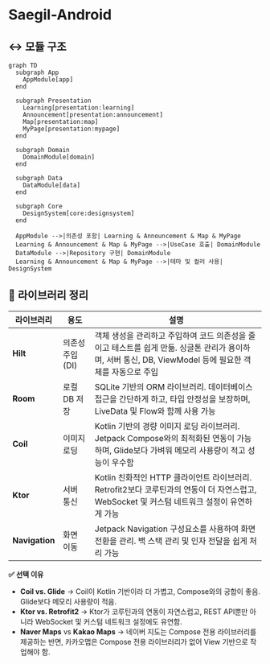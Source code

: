# Saegil-Android

## ↔️ 모듈 구조

```mermaid
graph TD
  subgraph App
    AppModule[app]
  end

  subgraph Presentation
    Learning[presentation:learning]
    Announcement[presentation:announcement]
    Map[presentation:map]
    MyPage[presentation:mypage]
  end

  subgraph Domain
    DomainModule[domain]
  end

  subgraph Data
    DataModule[data]
  end

  subgraph Core
    DesignSystem[core:designsystem]
  end

  AppModule -->|의존성 포함| Learning & Announcement & Map & MyPage
  Learning & Announcement & Map & MyPage -->|UseCase 호출| DomainModule
  DataModule -->|Repository 구현| DomainModule
  Learning & Announcement & Map & MyPage -->|테마 및 컬러 사용| DesignSystem

```

## 📌 라이브러리 정리

| 라이브러리          | 용도         | 설명                                                                                             |
|----------------|------------|------------------------------------------------------------------------------------------------|
| **Hilt**       | 의존성 주입(DI) | 객체 생성을 관리하고 주입하여 코드 의존성을 줄이고 테스트를 쉽게 만듦. 싱글톤 관리가 용이하며, 서버 통신, DB, ViewModel 등에 필요한 객체를 자동으로 주입 |
| **Room**       | 로컬 DB 저장   | SQLite 기반의 ORM 라이브러리. 데이터베이스 접근을 간단하게 하고, 타입 안정성을 보장하며, LiveData 및 Flow와 함께 사용 가능              |
| **Coil**       | 이미지 로딩     | Kotlin 기반의 경량 이미지 로딩 라이브러리. Jetpack Compose와의 최적화된 연동이 가능하며, Glide보다 가벼워 메모리 사용량이 적고 성능이 우수함   |
| **Ktor**       | 서버 통신      | Kotlin 친화적인 HTTP 클라이언트 라이브러리. Retrofit2보다 코루틴과의 연동이 더 자연스럽고, WebSocket 및 커스텀 네트워크 설정이 유연하게 가능  |
| **Navigation** | 화면 이동      | Jetpack Navigation 구성요소를 사용하여 화면 전환을 관리. 백 스택 관리 및 인자 전달을 쉽게 처리 가능                             |

**✅ 선택 이유**

- **Coil vs. Glide** → Coil이 Kotlin 기반이라 더 가볍고, Compose와의 궁합이 좋음. Glide보다 메모리 사용량이 적음.
- **Ktor vs. Retrofit2** → Ktor가 코루틴과의 연동이 자연스럽고, REST API뿐만 아니라 WebSocket 및 커스텀 네트워크 설정에도 유연함.  
- **Naver Maps** vs **Kakao Maps** -> 네이버 지도는 Compose 전용 라이브러리를 제공하는 반면, 카카오맵은 Compose 전용 라이브러리가 없어 View 기반으로 작업해야 함.
